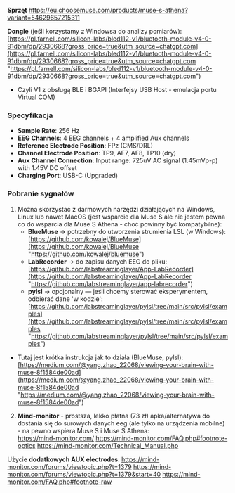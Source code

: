 **Sprzęt**
https://eu.choosemuse.com/products/muse-s-athena?variant=54629657215311

**Dongle** (jeśli korzystamy z Windowsa do analizy pomiarów):  
[https://pl.farnell.com/silicon-labs/bled112-v1/bluetooth-module-v4-0-91dbm/dp/2930668?gross_price=true&utm_source=chatgpt.com](https://pl.farnell.com/silicon-labs/bled112-v1/bluetooth-module-v4-0-91dbm/dp/2930668?gross_price=true&utm_source=chatgpt.com "https://pl.farnell.com/silicon-labs/bled112-v1/bluetooth-module-v4-0-91dbm/dp/2930668?gross_price=true&utm_source=chatgpt.com")
- Czyli V1 z obsługą BLE i BGAPI (Interfejsy USB Host - emulacja portu Virtual COM)

### Specyfikacja
- **Sample Rate**: 256 Hz
- **EEG Channels**: 4 EEG channels + 4 amplified Aux channels
- **Reference Electrode Position**: FPz (CMS/DRL)
- **Channel Electrode Position**: TP9, AF7, AF8, TP10 (dry)
- **Aux Channel Connection**: Input range: 725uV AC signal (1.45mVp-p) with 1.45V DC offset
- **Charging Port**: USB-C (Upgraded)
### Pobranie sygnałów
1) Można skorzystać z darmowych narzędzi działających na Windows, Linux lub nawet MacOS (jest wsparcie dla Muse S ale nie jestem pewna co do wsparcia dla Muse S Athena - choć powinny być kompatybilne):
	- **BlueMuse** → potrzebny do utworzenia strumienia LSL (w Windows):  
		[https://github.com/kowalej/BlueMuse](https://github.com/kowalej/BlueMuse "https://github.com/kowalej/bluemuse")  
	- **LabRecorder** → do zapisu danych EEG do pliku:  
		[https://github.com/labstreaminglayer/App-LabRecorder](https://github.com/labstreaminglayer/App-LabRecorder "https://github.com/labstreaminglayer/app-labrecorder")  
	- **pylsl** → opcjonalny — jeśli chcemy sterować eksperymentem, odbierać dane 'w kodzie':  
		[https://github.com/labstreaminglayer/pylsl/tree/main/src/pylsl/examples](https://github.com/labstreaminglayer/pylsl/tree/main/src/pylsl/examples "https://github.com/labstreaminglayer/pylsl/tree/main/src/pylsl/examples")

- Tutaj jest krótka instrukcja jak to działa (BlueMuse, pylsl):  
	[https://medium.com/@yang.zhao_22068/viewing-your-brain-with-muse-8f1584de00ad](https://medium.com/@yang.zhao_22068/viewing-your-brain-with-muse-8f1584de00ad "https://medium.com/@yang.zhao_22068/viewing-your-brain-with-muse-8f1584de00ad")

2) **Mind-monitor** - prostsza, lekko płatna (73 zł) apka/alternatywa do dostania się do surowych danych eeg (ale tylko na urządzenia mobilne) - na pewno wspiera Muse S i Muse S Athena:  
	https://mind-monitor.com/
	https://mind-monitor.com/FAQ.php#footnote-optics
https://mind-monitor.com/Technical_Manual.php


Użycie **dodatkowych AUX electrodes**:
https://mind-monitor.com/forums/viewtopic.php?t=1379
https://mind-monitor.com/forums/viewtopic.php?t=1379&start=40
https://mind-monitor.com/FAQ.php#footnote-raw